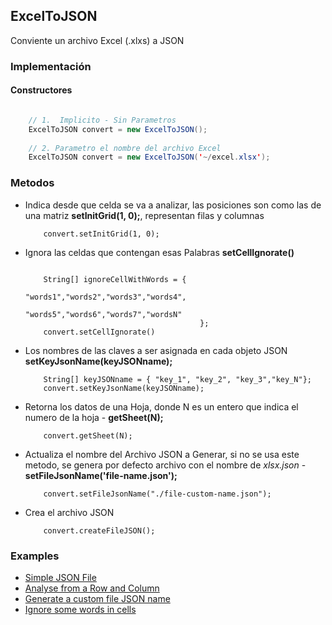 ## ExcelToJSON 
Conviente un archivo Excel (.xlxs) a JSON

### Implementación

#### Constructores
```java

	// 1.  Implicito - Sin Parametros
	ExcelToJSON convert = new ExcelToJSON();
	
	// 2. Parametro el nombre del archivo Excel
	ExcelToJSON convert = new ExcelToJSON('~/excel.xlsx');

```

### Metodos
-  Indica desde que celda se va a analizar, las posiciones son como las de una matriz **setInitGrid(1, 0);**, representan filas y columnas
 
	```
		convert.setInitGrid(1, 0);
	```
 
-  Ignora las celdas que contengan esas Palabras **setCellIgnorate()** 

	```
		
		String[] ignoreCellWithWords = {
												"words1","words2","words3","words4",
												"words5","words6","words7","wordsN"
										   }; 
		convert.setCellIgnorate()
	```

-  Los nombres de las claves a ser asignada en cada objeto JSON **setKeyJsonName(keyJSONname);**

	```
		String[] keyJSONname = { "key_1", "key_2", "key_3","key_N"};
		convert.setKeyJsonName(keyJSONname);
	````
 
- Retorna los datos de una Hoja, donde N es un entero que indica el numero de la hoja - **getSheet(N);**

	```
		convert.getSheet(N);
	```

- Actualiza el nombre del Archivo JSON a Generar, si no se usa este metodo, se genera por defecto archivo con el nombre de *xlsx.json* - **setFileJsonName('file-name.json');**

	```
		convert.setFileJsonName("./file-custom-name.json");
	```

- Crea el archivo JSON
 
	```
		convert.createFileJSON();
	```


### Examples
- [Simple JSON File](./examples/Simple.java)
- [Analyse from a Row and Column](./examples/AnalyseRowAndColumn.java)
- [Generate a custom file JSON name](./examples/CustomJsonFileName.java)
- [Ignore some words in cells](./examples/IgnoreWords.java)
